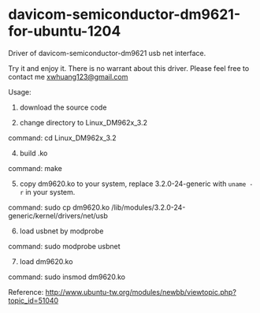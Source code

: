 # davicom-semiconductor-dm9621-for-ubuntu-1204
Driver of davicom-semiconductor-dm9621 usb net interface.

Try it and enjoy it. There is no warrant about this driver. Please feel free to contact me <xwhuang123@gmail.com>

Usage:

1. download the source code

2. change directory to Linux_DM962x_3.2

command: cd Linux_DM962x_3.2

4. build .ko

command: make

5. copy dm9620.ko to your system, replace 3.2.0-24-generic with `uname -r` in your system.

command: sudo cp dm9620.ko /lib/modules/3.2.0-24-generic/kernel/drivers/net/usb

6. load usbnet by modprobe 

command: sudo modprobe usbnet

7. load dm9620.ko

command: sudo insmod dm9620.ko

Reference: http://www.ubuntu-tw.org/modules/newbb/viewtopic.php?topic_id=51040
